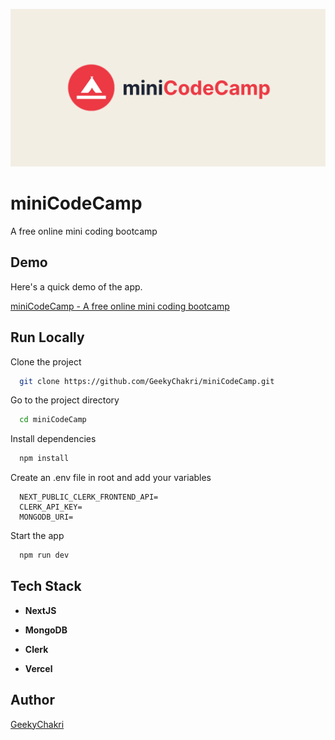 ![Logo](public/cover.png)

# miniCodeCamp

A free online mini coding bootcamp 

## Demo

Here's a quick demo of the app.

[miniCodeCamp - A free online mini coding bootcamp ](https://www.youtube.com/watch?v=_NzqJY8Ynck)

## Run Locally

Clone the project

```bash
  git clone https://github.com/GeekyChakri/miniCodeCamp.git
```

Go to the project directory

```bash
  cd miniCodeCamp
```

Install dependencies

```bash
  npm install
```

Create an .env file in root and add your variables

```
  NEXT_PUBLIC_CLERK_FRONTEND_API=
  CLERK_API_KEY=
  MONGODB_URI=
```

Start the app

```bash
  npm run dev
```

## Tech Stack

- **NextJS**

- **MongoDB**

- **Clerk**

- **Vercel**

## Author

[GeekyChakri](https://www.github.com/GeekyChakri)
